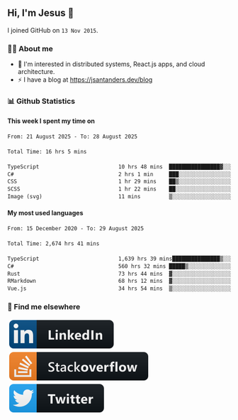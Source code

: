## Hi, I'm Jesus 👋

I joined GitHub on `13 Nov 2015`.

<!-- Talking about you -->

### 👨‍💻 About me

- 👦 I'm interested in distributed systems, React.js apps, and cloud architecture.
- ⚡️ I have a blog at <https://jsantanders.dev/blog>

### 📊 Github Statistics

#### This week I spent my time on

<!--START_SECTION:weekly-->

```txt
From: 21 August 2025 - To: 28 August 2025

Total Time: 16 hrs 5 mins

TypeScript                         10 hrs 48 mins  ████████████████▓░░░░░░░░   67.19 %
C#                                 2 hrs 1 min     ███░░░░░░░░░░░░░░░░░░░░░░   12.63 %
CSS                                1 hr 29 mins    ██▒░░░░░░░░░░░░░░░░░░░░░░   09.31 %
SCSS                               1 hr 22 mins    ██░░░░░░░░░░░░░░░░░░░░░░░   08.52 %
Image (svg)                        11 mins         ▒░░░░░░░░░░░░░░░░░░░░░░░░   01.18 %
```

<!--END_SECTION:weekly-->

#### My most used languages

<!--START_SECTION:alltime-->

```txt
From: 15 December 2020 - To: 29 August 2025

Total Time: 2,674 hrs 41 mins

TypeScript                         1,639 hrs 39 mins███████████████▒░░░░░░░░░   61.30 %
C#                                 560 hrs 32 mins █████▒░░░░░░░░░░░░░░░░░░░   20.96 %
Rust                               73 hrs 44 mins  ▓░░░░░░░░░░░░░░░░░░░░░░░░   02.76 %
RMarkdown                          68 hrs 12 mins  ▓░░░░░░░░░░░░░░░░░░░░░░░░   02.55 %
Vue.js                             34 hrs 54 mins  ▒░░░░░░░░░░░░░░░░░░░░░░░░   01.31 %
```

<!--END_SECTION:alltime-->

### 📢 Find me elsewhere

<p>
  <a target="_blank" href="https://linkedin.com/in/jsantanders">
    <img src="https://github.com/jsantanders/jsantanders/blob/master/img/linkedin.svg" alt="LinkedIn" style="vertical-align:top; margin:4px">
  </a>
  
  <a target="_blank" href="https://stackoverflow.com/users/7318331/jesus-santander">
    <img src="https://github.com/jsantanders/jsantanders/blob/master/img/stackoverflow.svg" alt="StackOverflow" style="vertical-align:top; margin:4px">
  </a>
  
  <a target="_blank" href="http://twitter.com/jsantanders">
    <img src="https://github.com/jsantanders/jsantanders/blob/master/img/twitter.svg" alt="Twitter" style="vertical-align:top; margin:4px">
  </a>
</p>
